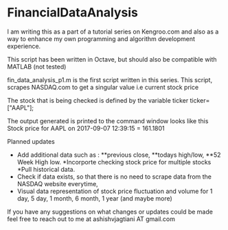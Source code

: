 # FinancialDataAnalysis
I am writing this as a part of a tutorial series on Kengroo.com
and also as a way to enhance my own programming and algorithm development
experience.

This script has been written in Octave, but should also be compatible with MATLAB (not tested)

fin_data_analysis_p1.m is the first script written in this series.
This script, scrapes NASDAQ.com to get a singular value i.e current stock price

The stock that is being checked is defined by the variable ticker
ticker=["AAPL"];

The output generated is printed to the command window looks like this
Stock price for AAPL on 2017-09-07 12:39:15 = 161.1801
>>

Planned updates
* Add additional data such as :
**previous close, 
**todays high/low, 
**52 Week High low.
*Incorporte checking stock price for multiple stocks
*Pull historical data.
* Check if data exists, so that there is no need to scrape data from the NASDAQ website everytime,
* Visual data representation of stock price fluctuation and volume for 1 day, 5 day, 1 month, 6 month, 1 year (and maybe more)


If you have any suggestions on what changes or updates could be made feel free to reach out to me at ashishvjagtiani AT gmail.com

